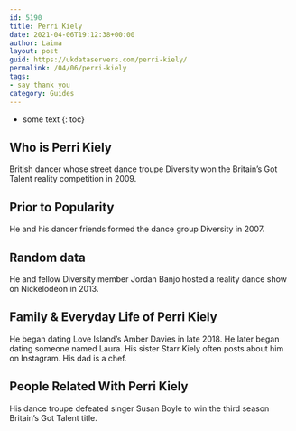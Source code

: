 ```yaml
---
id: 5190
title: Perri Kiely
date: 2021-04-06T19:12:38+00:00
author: Laima
layout: post
guid: https://ukdataservers.com/perri-kiely/
permalink: /04/06/perri-kiely
tags:
- say thank you
category: Guides
---
```


* some text
{: toc}


## Who is Perri Kiely
                  
                  
                  
British dancer whose street dance troupe Diversity won the Britain&#8217;s Got Talent reality competition in 2009.
                  
              
            
              
            
                
                
                
## Prior to Popularity
                  
                  
                  
He and his dancer friends formed the dance group Diversity in 2007.
                  
              
            
              
            
                
                
                
## Random data
                  
                  
                  
He and fellow Diversity member Jordan Banjo hosted a reality dance show on Nickelodeon in 2013.
                  
              
            
              
            
                
                
                
## Family & Everyday Life of Perri Kiely
                  
                  
                  
He began dating Love Island&#8217;s Amber Davies in late 2018. He later began dating someone named Laura. His sister Starr Kiely often posts about him on Instagram. His dad is a chef.
                  
              
            
              
            
                
                
                
## People Related With Perri Kiely
                  
                  
                  
His dance troupe defeated singer Susan Boyle to win the third season Britain&#8217;s Got Talent title. 
                  
              
            
              
            
                
              
            
              
              
            
            
              
            
          
          
          